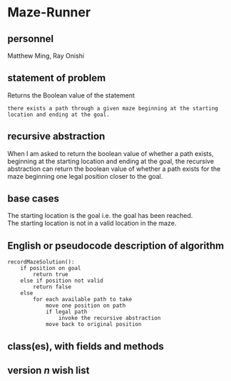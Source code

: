 # Maze-Runner
## personnel
Matthew Ming, Ray Onishi
## statement of problem
Returns the Boolean value of the statement
```
there exists a path through a given maze beginning at the starting location and ending at the goal. 
```
## recursive abstraction
When I am asked to return the boolean value of whether a path exists, beginning at the starting location and ending at the goal,
the recursive abstraction can return the boolean value of whether a path exists for the maze beginning one legal position closer to the goal.
## base cases
The starting location is the goal i.e. the goal has been reached.  
The starting location is not in a valid location in the maze.
## English or pseudocode description of algorithm
```
recordMazeSolution():  
	if position on goal  
		return true 
	else if position not valid
		return false
	else   
		for each available path to take   
			move one position on path  
			if legal path  
				invoke the recursive abstraction  
			move back to original position  
```
## class(es), with fields and methods
## version *n* wish list
